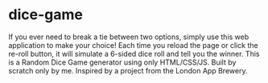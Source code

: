 # dice-game
If you ever need to break a tie between two options, simply use this web application to make your choice! Each time you reload the page or click the re-roll button, it will simulate a 6-sided dice roll and tell you the winner. 
This is a Random Dice Game generator using only HTML/CSS/JS. Built by scratch only by me. Inspired by a project from the London App Brewery. 

